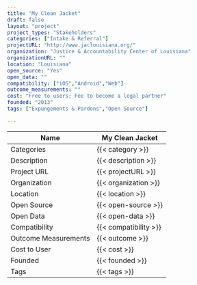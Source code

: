 ```yaml
---
title: "My Clean Jacket"
draft: false
layout: "project"
project_types: "Stakeholders"
categories: ["Intake & Referral"]
projectURL: "http://www.jaclouisiana.org/"
organization: "Justice & Accountability Center of Louisiana"
organizationURL: ""
location: "Louisiana"
open_source: "Yes"
open_data: ""
compatibility: ["iOS","Android","Web"]
outcome_measurements: ""
cost: "Free to users; Fee to become a legal partner"
founded: "2013"
tags: ["Expungements & Pardons","Open Source"]

---
```



Name                    |  My Clean Jacket    
------------------------|----
Categories              | {{< category >}} 
Description             | {{< description >}} 
Project URL             | {{< projectURL >}} 
Organization            | {{< organization >}} 
Location                | {{< location >}} 
Open Source             | {{< open-source >}} 
Open Data               | {{< open-data >}} 
Compatibility           | {{< compatibility >}} 
Outcome Measurements    | {{< outcome >}} 
Cost to User            | {{< cost >}} 
Founded                 | {{< founded >}} 
Tags                    | {{< tags >}} 

